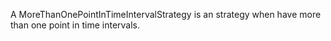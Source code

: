 A MoreThanOnePointInTimeIntervalStrategy is an strategy when have more than one point in time intervals.
